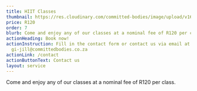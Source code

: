 ```yaml
---
title: HIIT Classes
thumbnail: https://res.cloudinary.com/committed-bodies/image/upload/v1642662185/services/Take-back-Your_Life-Gallery2.png
price: R120
order: 7
blurb: Come and enjoy any of our classes at a nominal fee of R120 per class.
actionHeading: Book now!
actionInstruction: Fill in the contact form or contact us via email at
  gi-jill@committedbodies.co.za
actionLink: /contact
actionButtonText: Contact us
layout: service
---
```

Come and enjoy any of our classes at a nominal fee of R120 per class.